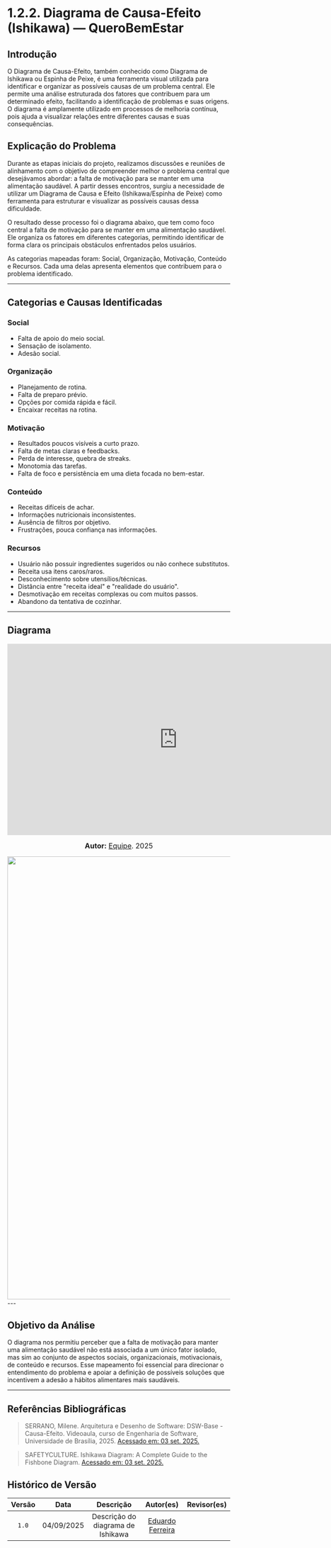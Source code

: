 # 1.2.2. Diagrama de Causa-Efeito (Ishikawa) — QueroBemEstar

## Introdução
O Diagrama de Causa-Efeito, também conhecido como Diagrama de Ishikawa ou Espinha de Peixe, é uma ferramenta visual utilizada para identificar e organizar as possíveis causas de um problema central. Ele permite uma análise estruturada dos fatores que contribuem para um determinado efeito, facilitando a identificação de problemas e suas origens. O diagrama é amplamente utilizado em processos de melhoria contínua, pois ajuda a visualizar relações entre diferentes causas e suas consequências.


## Explicação do Problema
Durante as etapas iniciais do projeto, realizamos discussões e reuniões de alinhamento com o objetivo de compreender melhor o problema central que desejávamos abordar: a falta de motivação para se manter em uma alimentação saudável. A partir desses encontros, surgiu a necessidade de utilizar um Diagrama de Causa e Efeito (Ishikawa/Espinha de Peixe) como ferramenta para estruturar e visualizar as possíveis causas dessa dificuldade.

O resultado desse processo foi o diagrama abaixo, que tem como foco central a falta de motivação para se manter em uma alimentação saudável. Ele organiza os fatores em diferentes categorias, permitindo identificar de forma clara os principais obstáculos enfrentados pelos usuários.

As categorias mapeadas foram: Social, Organização, Motivação, Conteúdo e Recursos. Cada uma delas apresenta elementos que contribuem para o problema identificado.

---

## Categorias e Causas Identificadas

### Social
- Falta de apoio do meio social.
- Sensação de isolamento.
- Adesão social. 
 

### Organização
- Planejamento de rotina.
- Falta de preparo prévio.
- Opções por comida rápida e fácil.
- Encaixar receitas na rotina.

### Motivação
- Resultados poucos visíveis a curto prazo.
- Falta de metas claras e feedbacks.
- Perda de interesse, quebra de streaks.
- Monotomia das tarefas.
- Falta de foco e persistência em uma dieta focada no bem-estar.

### Conteúdo
- Receitas difíceis de achar.
- Informações nutricionais inconsistentes.
- Ausência de filtros por objetivo.
- Frustrações, pouca confiança nas informações.

### Recursos
- Usuário não possuir ingredientes sugeridos ou não conhece substitutos.
- Receita usa itens caros/raros.
- Desconhecimento sobre utensílios/técnicas.
- Distância entre "receita ideal" e "realidade do usuário".
- Desmotivação em receitas complexas ou com muitos passos.
- Abandono da tentativa de cozinhar.

---

## Diagrama 

<iframe width="768" height="432" src="https://miro.com/app/live-embed/uXjVJP1wEs4=/?focusWidget=3458764639142988383&embedMode=view_only_without_ui&embedId=341330286613" frameborder="0" scrolling="no" allow="fullscreen; clipboard-read; clipboard-write" allowfullscreen></iframe>

<font size="3"><p style="text-align: center"><b>Autor:</b>  [Equipe](). 2025</p></font>



<div style="text-align: center;">
    <img src="assets/causaEfeito.svg"  width="1000px" >
</div>
---


## Objetivo da Análise

O diagrama nos permitiu perceber que a falta de motivação para manter uma alimentação saudável não está associada a um único fator isolado, mas sim ao conjunto de aspectos sociais, organizacionais, motivacionais, de conteúdo e recursos. Esse mapeamento foi essencial para direcionar o entendimento do problema e apoiar a definição de possíveis soluções que incentivem a adesão a hábitos alimentares mais saudáveis.

---
## Referências Bibliográficas

> SERRANO, Milene. Arquitetura e Desenho de Software: DSW-Base - Causa-Efeito. Videoaula, curso de Engenharia de Software, Universidade de Brasília, 2025. [Acessado em: 03 set. 2025.](https://unbbr-my.sharepoint.com/personal/mileneserrano_unb_br/_layouts/15/stream.aspx?id=%2Fpersonal%2Fmileneserrano%5Funb%5Fbr%2FDocuments%2FArqDSW%20%2D%20V%C3%ADdeosOriginais%2F02d%20%2D%20VideoAula%20%2D%20DSW%2DBase%20%2D%20Causa%2DEfeito%2Emp4&ga=1&referrer=StreamWebApp%2EWeb&referrerScenario=AddressBarCopied%2Eview%2Eb04a7658%2D7068%2D48a2%2Dbe8c%2Da9ee77e74edb) 

> SAFETYCULTURE. Ishikawa Diagram: A Complete Guide to the Fishbone Diagram. [Acessado em: 03 set. 2025.](https://safetyculture.com/topics/ishikawa-diagram/) 


## Histórico de Versão

| Versão | Data | Descrição | Autor(es) | Revisor(es) |
| :-: | :-: | :-: | :-: | :-: |
| `1.0` | 04/09/2025  | Descrição do diagrama de Ishikawa | [Eduardo Ferreira](https://github.com/eduardoferre) | []()